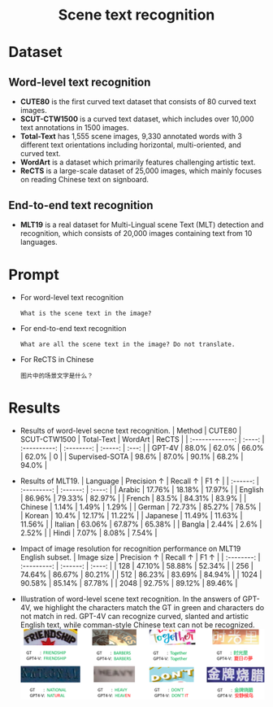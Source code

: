 # <Center> Scene text recognition

# Dataset

## Word-level text recognition

   - **CUTE80**  is the first curved text dataset that consists of 80 curved text images.
   - **SCUT-CTW1500**  is a curved text dataset, which includes over 10,000 text annotations in 1500 images.
   - **Total-Text** has 1,555 scene images, 9,330 annotated words with 3 different text orientations including horizontal, multi-oriented, and curved text.
   - **WordArt** is a dataset which primarily features challenging artistic text.
   - **ReCTS**  is a large-scale dataset of 25,000 images, which mainly focuses on reading Chinese text on signboard.
## End-to-end text recognition
   - **MLT19**  is a real dataset for Multi-Lingual scene Text (MLT) detection and recognition, which consists of 20,000 images containing text from 10 languages.

# Prompt
- For word-level text recognition
    ```
    What is the scene text in the image?
    ```
- For end-to-end text recognition
    ```
    What are all the scene text in the image? Do not translate.
    ```
- For ReCTS in Chinese
    ```
    图片中的场景文字是什么？
    ```

# Results
- Results of word-level secne text recognition.
   |     Method      | CUTE80 | SCUT-CTW1500 | Total-Text | WordArt | ReCTS |
   | :-------------: | :----: | :----------: | :--------: | :-----: | :---: |
   |     GPT-4V      | 88.0%  |    62.0%     |   66.0%    |  62.0%  |   0   |
   | Supervised-SOTA | 98.6%  |    87.0%     |   90.1%    |  68.2%  | 94.0% |

- Results of MLT19.
   | Language | Precision ↑ | Recall ↑ |  F1 ↑  |
   | :------: | :---------: | :------: | :----: |
   |  Arabic  |   17.76%    |  18.18%  | 17.97% |
   | English  |   86.96%    |  79.33%  | 82.97% |
   |  French  |    83.5%    |  84.31%  | 83.9%  |
   | Chinese  |    1.14%    |  1.49%   | 1.29%  |
   |  German  |   72.73%    |  85.27%  | 78.5%  |
   |  Korean  |    10.4%    |  12.17%  | 11.22% |
   | Japanese |   11.49%    |  11.63%  | 11.56% |
   | Italian  |   63.06%    |  67.87%  | 65.38% |
   |  Bangla  |    2.44%    |   2.6%   | 2.52%  |
   |  Hindi   |    7.07%    |  8.08%   | 7.54%  |

- Impact of image resolution for recognition performance on MLT19 English subset.
   | Image size | Precision ↑ | Recall ↑ |  F1 ↑  |
   | :--------: | :---------: | :------: | :----: |
   |    128     |   47.10%    |  58.88%  | 52.34% |
   |    256     |   74.64%    |  86.67%  | 80.21% |
   |    512     |   86.23%    |  83.69%  | 84.94% |
   |    1024    |   90.58%    |  85.14%  | 87.78% |
   |    2048    |   92.75%    |  89.12%  | 89.46% |

- Illustration of word-level scene text recognition. In the answers of GPT-4V, we highlight the characters match the GT in green and characters do not match in red. GPT-4V can recognize curved, slanted and artistic English text, while comman-style Chinese text can not be recognized.
![0](./vis_STR.png)